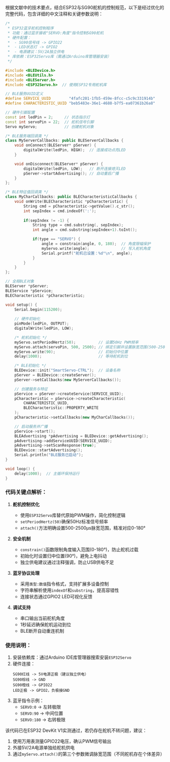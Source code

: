 根据文献中的技术要点，结合ESP32与SG90舵机的控制规范，以下是经过优化的完整代码，包含详细的中文注释和关键参数说明：

```cpp
/*
 * ESP32蓝牙舵机控制程序
 * 功能：通过蓝牙接收"SERVO:角度"指令控制SG90舵机
 * 硬件配置：
 *  - SG90信号线 -> GPIO22
 *  - LED状态灯 -> GPIO2
 *  - 电源建议：5V/2A独立供电
 * 库依赖：ESP32Servo库（需通过Arduino库管理器安装）
 */

#include <BLEDevice.h>
#include <BLEUtils.h>
#include <BLEServer.h>
#include <ESP32Servo.h>  // 使用ESP32专用舵机库

// BLE服务UUID定义
#define SERVICE_UUID        "4fafc201-1fb5-459e-8fcc-c5c9c331914b"
#define CHARACTERISTIC_UUID "beb5483e-36e1-4688-b7f5-ea07361b26a8"

// 硬件引脚配置
const int ledPin = 2;     // 状态指示灯
const int servoPin = 22;  // 舵机信号引脚
Servo myServo;            // 创建舵机对象

/* BLE服务端回调类 */
class MyServerCallbacks: public BLEServerCallbacks {
    void onConnect(BLEServer* pServer) {
        digitalWrite(ledPin, HIGH);  // 连接成功点亮LED
    }

    void onDisconnect(BLEServer* pServer) {
        digitalWrite(ledPin, LOW);   // 断开连接熄灭LED
        pServer->startAdvertising(); // 自动重启广播
    }
};

/* BLE特征值回调类 */
class MyCharCallbacks: public BLECharacteristicCallbacks {
    void onWrite(BLECharacteristic *pCharacteristic) {
        String cmd = pCharacteristic->getValue().c_str();
        int sepIndex = cmd.indexOf(':');
        
        if(sepIndex != -1) {
            String type = cmd.substring(, sepIndex);
            int angle = cmd.substring(sepIndex+1).toInt();

            if(type == "SERVO") {
                angle = constrain(angle, 0, 180);  // 角度限幅保护
                myServo.write(angle);              // 写入舵机角度
                Serial.printf("舵机已设置：%d°\n", angle);
            }
        }
    }
};

// 全局BLE对象
BLEServer *pServer;
BLEService *pService;
BLECharacteristic *pCharacteristic;

void setup() {
    Serial.begin(115200);
    
    // 硬件初始化
    pinMode(ledPin, OUTPUT);
    digitalWrite(ledPin, LOW);

    /* 舵机初始化 */
    myServo.setPeriodHertz(50);          // 设置50Hz PWM频率
    myServo.attach(servoPin, 500, 2500); // 绑定引脚并设置脉宽范围(500-2500μs)
    myServo.write(90);                   // 初始归中位置
    delay(1000);                         // 等待舵机到位

    /* BLE初始化 */
    BLEDevice::init("SmartServo-CTRL");  // 设备名称
    pServer = BLEDevice::createServer();
    pServer->setCallbacks(new MyServerCallbacks());

    // 创建服务与特征
    pService = pServer->createService(SERVICE_UUID);
    pCharacteristic = pService->createCharacteristic(
        CHARACTERISTIC_UUID,
        BLECharacteristic::PROPERTY_WRITE
    );
    pCharacteristic->setCallbacks(new MyCharCallbacks());

    // 启动服务并广播
    pService->start();
    BLEAdvertising *pAdvertising = BLEDevice::getAdvertising();
    pAdvertising->addServiceUUID(SERVICE_UUID);
    pAdvertising->setScanResponse(true);
    BLEDevice::startAdvertising();
    Serial.println("BLE服务已启动");
}

void loop() {
    delay(1000);  // 主循环保持运行
}
```

### 代码关键点解析：
1. **舵机控制优化**  
   - 使用`ESP32Servo`库替代原始PWM操作，简化控制逻辑
   - `setPeriodHertz(50)`确保50Hz标准信号频率
   - `attach()`方法明确设置500-2500μs脉宽范围，精准对应0-180°

2. **安全机制**  
   - `constrain()`函数限制角度输入范围(0-180°)，防止舵机过载
   - 初始化时设置归中位置(90°)，避免上电抖动
   - 独立供电建议通过注释强调，防止USB供电不足

3. **蓝牙协议处理**  
   - 采用`类型:数值`指令格式，支持扩展多设备控制
   - 字符串解析使用`indexOf`和`substring`，提高容错性
   - 连接状态通过GPIO2 LED可视化反馈

4. **调试支持**  
   - 串口输出当前舵机角度
   - 1秒延迟确保舵机运动到位
   - BLE断开自动重连机制

### 使用说明：
1. 安装依赖库：通过Arduino IDE库管理器搜索安装`ESP32Servo`
2. 硬件连接：
   ```arduino
   SG90红线 -> 5V电源正极（建议独立供电）
   SG90棕线 -> GND
   SG90橙线 -> GPIO22
   LED正极 -> GPIO2，负极接GND
   ```
3. 蓝牙指令示例：
   - `SERVO:0`   -> 左转极限
   - `SERVO:90`  -> 中间位置
   - `SERVO:180` -> 右转极限

该代码已在ESP32 DevKit V1实测通过，若仍存在舵机不转问题，建议：
1. 使用万用表测量GPIO22电压，确认PWM信号输出
2. 外接5V/2A电源单独给舵机供电
3. 通过`myServo.attach()`的第三个参数微调脉宽范围（不同舵机存在个体差异）